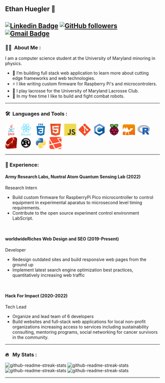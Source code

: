 ## Ethan Huegler 👋  
[![Linkedin Badge](https://img.shields.io/badge/-Ethan%20Huegler-blue?style=flat-square&logo=Linkedin&logoColor=white&link=https://www.linkedin.com/in/ethan-huegler//)](https://www.linkedin.com/in/ethan-huegler/) 
[![GitHub followers](https://img.shields.io/github/followers/ehuegler?label=Follow&style=social)](https://github.com/ehuegler/?tab=follow)
[![Gmail Badge](https://img.shields.io/badge/-ehuegler@terpmail.umd.edu-c14438?style=flat-square&logo=Gmail&logoColor=white&link=mailto:ehuegler@terpmail.umd.edu)](mailto:ehuegler@terpmail.umd.edu)
---

### :man_technologist: &nbsp;About Me :

I am a computer science student at the University of Maryland minoring in physics.

- 🔭 I’m building full stack web application to learn more about cutting edge frameworks and web technologies.
- ⚡ I like writing custom firmware for Raspberry Pi's and microcontrolers.
- 🥍 I play lacrosse for the University of Maryland Lacrosse Club.
- 🤖 In my free time I like to build and fight combat robots.

---

### 🛠 &nbsp;Languages and Tools :

<p>
<img src="https://github.com/devicons/devicon/blob/master/icons/java/java-original-wordmark.svg" title="Java" alt="Java" width="40" height="40"/>&nbsp;
<img src="https://github.com/devicons/devicon/blob/master/icons/react/react-original-wordmark.svg" title="React" alt="React" width="40" height="40"/>&nbsp;
<img src="https://github.com/devicons/devicon/blob/master/icons/css3/css3-plain-wordmark.svg"  title="CSS3" alt="CSS" width="40" height="40"/>&nbsp;
<img src="https://github.com/devicons/devicon/blob/master/icons/html5/html5-original.svg" title="HTML5" alt="HTML" width="40" height="40"/>&nbsp;
<img src="https://github.com/devicons/devicon/blob/master/icons/javascript/javascript-original.svg" title="JavaScript" alt="JavaScript" width="40" height="40"/>&nbsp;
<img src="https://github.com/devicons/devicon/blob/master/icons/git/git-original.svg" title="Git" **alt="Git" width="40" height="40"/>&nbsp;
<img src="https://github.com/devicons/devicon/blob/master/icons/c/c-original.svg" title="C" **alt="C" width="40" height="40"/>&nbsp;
<img src="https://github.com/devicons/devicon/blob/master/icons/raspberrypi/raspberrypi-original.svg" title="RaspberryPi" **alt="RaspberryPi" width="40" height="40"/>&nbsp;
<img src="https://github.com/devicons/devicon/blob/master/icons/ocaml/ocaml-original.svg" title="OCaml" **alt="OCaml" width="40" height="40"/>&nbsp;
<img src="https://github.com/devicons/devicon/blob/master/icons/r/r-original.svg" title="R" **alt="R" width="40" height="40"/>&nbsp;
<img src="https://github.com/devicons/devicon/blob/master/icons/ruby/ruby-original.svg" title="Ruby" **alt="Ruby" width="40" height="40"/>&nbsp;
<img src="https://github.com/devicons/devicon/blob/master/icons/rust/rust-plain.svg" title="Rust" **alt="Rust" width="40" height="40"/>&nbsp;
<img src="https://github.com/devicons/devicon/blob/master/icons/python/python-original.svg" title="Python" **alt="Python" width="40" height="40"/>&nbsp;
<img src="https://github.com/devicons/devicon/blob/master/icons/laravel/laravel-plain.svg" title="C" **alt="C" width="40" height="40"/>&nbsp;
</p>

---

### 📄 Experience:

#### Army Research Labs, Nuetral Atom Quantum Sensing Lab (2022)
Research Intern
- Build custom firmware for RaspberryPi Pico microcontroller to control equipment in experimental aparatus to microsecond level timing requirements.
- Contribute to the open source experiment control environment LabScript.


&nbsp;  
#### worldwideRiches Web Design and SEO (2019-Present)
Developer
- Redesign outdated sites and build responsive web pages from the ground up
- Implement latest search engine optimization best practices, quantitatively increasing
web traffic


&nbsp;  
#### Hack For Impact (2020-2022)
Tech Lead
- Organize and lead team of 6 developers
- Build websites and full-stack web applications for local non-profit organizations
increasing access to services including sustainability consulting, mentoring
programs, social networking for cancer survivors in the community.

---

### 🔥 &nbsp; My Stats :
<img width="282" src="https://denvercoder1-github-readme-stats.vercel.app/api/pin/?username=ehuegler&repo=TerpToilets&theme=react&bg_color=273849&title_color=F85D7F&icon_color=F8D866&hide_border=true&show_icons=false" alt="github-readme-streak-stats">
<img width="282" src="https://denvercoder1-github-readme-stats.vercel.app/api/pin/?username=ehuegler&repo=WinMancala&theme=react&bg_color=273849&title_color=F85D7F&icon_color=F8D866&hide_border=true&show_icons=false" alt="github-readme-streak-stats">
<img width="282" src="https://denvercoder1-github-readme-stats.vercel.app/api/pin/?username=ehuegler&repo=LacrosseStatistics&theme=react&bg_color=273849&title_color=F85D7F&icon_color=F8D866&hide_border=true&show_icons=false" alt="github-readme-streak-stats">
<img width="282" src="https://denvercoder1-github-readme-stats.vercel.app/api/pin/?username=ehuegler&repo=LandGrabUMD&theme=react&bg_color=273849&title_color=F85D7F&icon_color=F8D866&hide_border=true&show_icons=false" alt="github-readme-streak-stats">

<!--
[![GitHub Streak](http://github-readme-streak-stats.herokuapp.com?user=ehuegler&theme=dark&background=000000)](https://git.io/streak-stats)

[![Top Langs](https://github-readme-stats.vercel.app/api/top-langs/?username=ehuegler&layout=compact&theme=vision-friendly-dark)](https://github.com/anuraghazra/github-readme-stats)
-->

---


<!--
**ehuegler/ehuegler** is a ✨ _special_ ✨ repository because its `README.md` (this file) appears on your GitHub profile.

Here are some ideas to get you started:

- 🔭 I’m currently working on ...
- 🌱 I’m currently learning ...
- 👯 I’m looking to collaborate on ...
- 🤔 I’m looking for help with ...
- 💬 Ask me about ...
- 📫 How to reach me: ...
- 😄 Pronouns: ...
- ⚡ Fun fact: ...
-->
